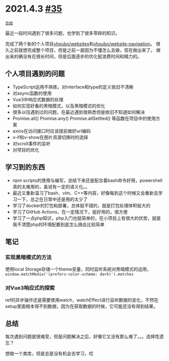 # 2021.4.3 [#35](https://github.com/vhxubo/blog/issues/35)

[`总结`](https://github.com/vhxubo/blog/issues?q=label:总结)

最近一段时间遇到了很多问题，也学到了很多零碎的知识。

完成了两个新的个人项目[vhxubo/websites](https://github.com/vhxubo/websites)和[vhxubo/website-navigation](https://github.com/vhxubo/website-navigation)。
很久之前就想完成整个项目，但是之前一直因为不懂怎么去做，现在做出来了。
做出来的确没有花很长时间，但是后面逐步的优化挺浪费时间和精力的。

## 个人项目遇到的问题

- TypeScript运用不熟练，对interface和type的定义依旧不清晰
- 对async函数的使用
- Vue3中响应式数据的处理
- 如何实现好看的黑暗模式，以及黑暗模式的优化
- 很多以往遇到过的问题，在最近遇到很熟悉但是依旧不知道如何解决
- Promise.all() Promise.any() Promise.allSettled() 等函数在项目中的使用方案
- axios在访问接口时应该提前做好url编码
- v-if和v-show在图片资源切换时的选择
- 对scroll事件的监听
- 对项目的优化

## 学习到的东西

- npm scripts的使用与编写，总结下来还是配合着bash命令好用，powershell真的太难用的，虽说有一定的语义化。。
- 最近又重新温习了bash、vim、C++等内容，好像每到这个时候又会重新去学习一下，总之在日常中还是用的太少了
- 学习了docker的打包和部署，总体挺不错的，就是打包处理体积挺大的
- 学习了GitHub Actions，在一定情况下，挺好用的，很方便
- 学习了一点php知识，php入门也挺简单的，在小项目上有很大的优势，就是我不清楚php的环境配置到底怎么搞会比较简单

## 笔记

### 实现黑暗模式的方法

使用local Storage存储一个theme变量，同时监听系统对黑暗模式的运用，`window.matchMedia('(prefers-color-scheme: dark)').matches`

### 对Vue3响应式的探索

ref的异步操作还是需要使用watch，watchEffect进行监听数据的变化，不然在setup里面根本得不到数据，因为在获取数据的时候，它可能还没有得到结果。

## 总结

每次遇到问题就很难受，但是问题解决之后，好像它又没有那么难了。。。选择性遗忘？

想做一个类库，但是总是没有机会去学习，哎

